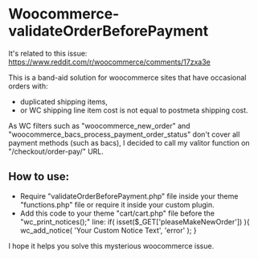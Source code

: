 # Woocommerce-validateOrderBeforePayment

It's related to this issue: https://www.reddit.com/r/woocommerce/comments/17zxa3e

This is a band-aid solution for woocommerce sites that have occasional orders with:
- duplicated shipping items,
- or WC shipping line item cost is not equal to postmeta shipping cost.

As WC filters such as "woocommerce_new_order" and "woocommerce_bacs_process_payment_order_status" don't cover all payment methods (such as bacs), I decided to call my valitor function on "/checkout/order-pay/" URL.

## How to use:
- Require "validateOrderBeforePayment.php" file inside your theme "functions.php" file or require it inside your custom plugin.
- Add this code to your theme "cart/cart.php" file before the "wc_print_notices();" line:
  if( isset($_GET['pleaseMakeNewOrder']) ){
    wc_add_notice( 'Your Custom Notice Text', 'error' );
  }

I hope it helps you solve this mysterious woocommerce issue.
